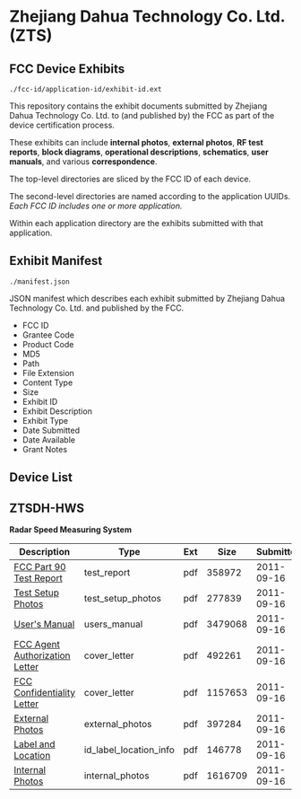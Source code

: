 # Zhejiang Dahua Technology Co. Ltd. (ZTS)
## FCC Device Exhibits

```
./fcc-id/application-id/exhibit-id.ext
```

This repository contains the exhibit documents submitted by Zhejiang Dahua Technology Co. Ltd. to (and published by) the FCC as part of the device certification process.

These exhibits can include **internal photos**, **external photos**, **RF test reports**, **block diagrams**, **operational descriptions**, **schematics**, **user manuals**, and various **correspondence**.

The top-level directories are sliced by the FCC ID of each device.

The second-level directories are named according to the application UUIDs. *Each FCC ID includes one or more application.*

Within each application directory are the exhibits submitted with that application. 

## Exhibit Manifest

```
./manifest.json
```

JSON manifest which describes each exhibit submitted by Zhejiang Dahua Technology Co. Ltd. and published by the FCC.

- FCC ID
- Grantee Code
- Product Code
- MD5
- Path
- File Extension
- Content Type
- Size
- Exhibit ID
- Exhibit Description
- Exhibit Type
- Date Submitted
- Date Available
- Grant Notes

## Device List
## ZTSDH-HWS
**Radar Speed Measuring System**

| Description | Type | Ext | Size | Submitted | Available |
| ----------- | ---- | --- | ---- | --------- | --------- |
| [FCC Part 90 Test Report](ZTSDH-HWS/8b43814c1a9f09a9ed1ad3881cca72d5/1543197.pdf) | test_report | pdf | 358972 | 2011-09-16 | 2011-09-16 |
| [Test Setup Photos](ZTSDH-HWS/8b43814c1a9f09a9ed1ad3881cca72d5/1543196.pdf) | test_setup_photos | pdf | 277839 | 2011-09-16 | 2011-09-16 |
| [User's Manual](ZTSDH-HWS/8b43814c1a9f09a9ed1ad3881cca72d5/1543198.pdf) | users_manual | pdf | 3479068 | 2011-09-16 | 2011-09-16 |
| [FCC Agent Authorization Letter](ZTSDH-HWS/8b43814c1a9f09a9ed1ad3881cca72d5/1543166.pdf) | cover_letter | pdf | 492261 | 2011-09-16 | 2011-09-16 |
| [FCC Confidentiality Letter](ZTSDH-HWS/8b43814c1a9f09a9ed1ad3881cca72d5/1543167.pdf) | cover_letter | pdf | 1157653 | 2011-09-16 | 2011-09-16 |
| [External Photos](ZTSDH-HWS/8b43814c1a9f09a9ed1ad3881cca72d5/1543193.pdf) | external_photos | pdf | 397284 | 2011-09-16 | 2011-09-16 |
| [Label and Location](ZTSDH-HWS/8b43814c1a9f09a9ed1ad3881cca72d5/1543195.pdf) | id_label_location_info | pdf | 146778 | 2011-09-16 | 2011-09-16 |
| [Internal Photos](ZTSDH-HWS/8b43814c1a9f09a9ed1ad3881cca72d5/1543194.pdf) | internal_photos | pdf | 1616709 | 2011-09-16 | 2011-09-16 |
